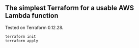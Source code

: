 ## The simplest Terraform for a usable AWS Lambda function

Tested on Terraform 0.12.28.

```
terraform init
terraform apply
```

